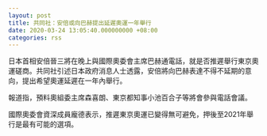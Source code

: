 ```yaml
---
layout: post
title: 共同社：安倍或向巴赫提出延遲奧運一年舉行
date: 2020-03-24 13:05:40.000000000 +08:00
categories: rss
---
```


日本首相安倍晉三將在晚上與國際奧委會主席巴赫通電話，就是否推遲舉行東京奧運磋商。共同社引述日本政府消息人士透露，安倍將向巴赫表達不得不延期的意向，提出希望奧運延遲在一年內舉行。

報道指，預料奧組委主席森喜朗、東京都知事小池百合子等將會參與電話會議。

國際奧委會資深成員龐德表示，推遲東京奧運已變得無可避免，押後至2021年舉行是最有可能的選項。
